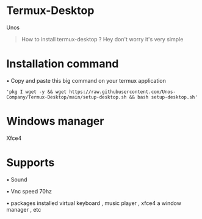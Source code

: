 # Termux-Desktop
   Unos
  >How to install termux-desktop ?
   Hey don't worry it's very simple
  
# Installation command
 
  • Copy and paste this big command on your termux application   
 
    'pkg I wget -y && wget https://raw.githubusercontent.com/Unos-Company/Termux-Desktop/main/setup-desktop.sh && bash setup-desktop.sh'

# Windows manager 
   Xfce4 

# Supports
  
  • Sound
  
  • Vnc speed 70hz
  
  • packages installed virtual keyboard , music player , xfce4 a window manager , etc
